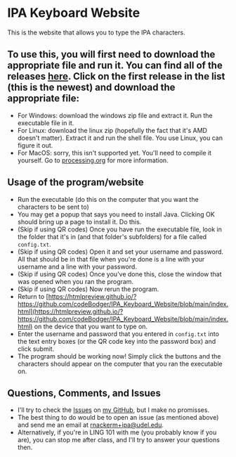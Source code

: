 # IPA Keyboard Website
This is the website that allows you to type the IPA characters.  

## To use this, you will first need to download the appropriate file and run it.  You can find all of the releases [here](https://github.com/codeBodger/IPA_Keyboard_Client_with_Robot/releases).  Click on the first release in the list (this is the newest) and download the appropriate file:
- For Windows: download the windows zip file and extract it.  Run the executable file in it.  
- For Linux: download the linux zip (hopefully the fact that it's AMD doesn't matter).  Extract it and run the shell file.  You use Linux, you can figure it out.  
- For MacOS: sorry, this isn't supported yet.  You'll need to compile it yourself.  Go to [processing.org](processing.org) for more information.  

## Usage of the program/website
- Run the executable (do this on the computer that you want the characters to be sent to)
- You may get a popup that says you need to install Java.  Clicking OK should bring up a page to install it.  Do this.  
- (Skip if using QR codes) Once you have run the executable file, look in the folder that it's in (and that folder's subfolders) for a file called `config.txt`.
- (Skip if using QR codes) Open it and set your username and password.  All that should be in that file when you're done is a line with your username and a line with your password.  
- (Skip if using QR codes) Once you've done this, close the window that was opened when you ran the program.
- (Skip if using QR codes) Now rerun the program.
- Return to [https://htmlpreview.github.io/?https://github.com/codeBodger/IPA_Keyboard_Website/blob/main/index.html](https://htmlpreview.github.io/?https://github.com/codeBodger/IPA_Keyboard_Website/blob/main/index.html) on the device that you want to type on.
- Enter the username and password that you entered in `config.txt` into the text entry boxes (or the QR code key into the password box) and click submit.
- The program should be working now!  Simply click the buttons and the characters should appear on the computer that you ran the executable on.

## Questions, Comments, and Issues
- I'll try to check the [Issues](https://github.com/codeBodger/IPA_Keyboard_Client_with_Robot/issues) on [my GitHub](https://github.com/codeBodger), but I make no promisses.  
- The best thing to do would be to open an issue (as mentioned above) and send me an email at [rnackerm+ipa@udel.edu](rnackerm+ipa@udel.edu).  
- Alternatively, if you're in LING 101 with me (you probably know if you are), you can stop me after class, and I'll try to answer your questions then.
